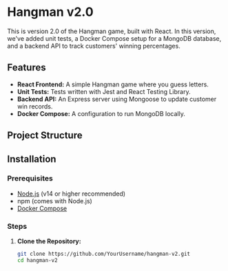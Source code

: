 # Hangman v2.0

This is version 2.0 of the Hangman game, built with React. In this version, we've added unit tests, a Docker Compose setup for a MongoDB database, and a backend API to track customers' winning percentages.

## Features

- **React Frontend:** A simple Hangman game where you guess letters.
- **Unit Tests:** Tests written with Jest and React Testing Library.
- **Backend API:** An Express server using Mongoose to update customer win records.
- **Docker Compose:** A configuration to run MongoDB locally.

## Project Structure


## Installation

### Prerequisites

- [Node.js](https://nodejs.org/) (v14 or higher recommended)
- npm (comes with Node.js)
- [Docker Compose](https://docs.docker.com/compose/)

### Steps

1. **Clone the Repository:**

   ```bash
   git clone https://github.com/YourUsername/hangman-v2.git
   cd hangman-v2
